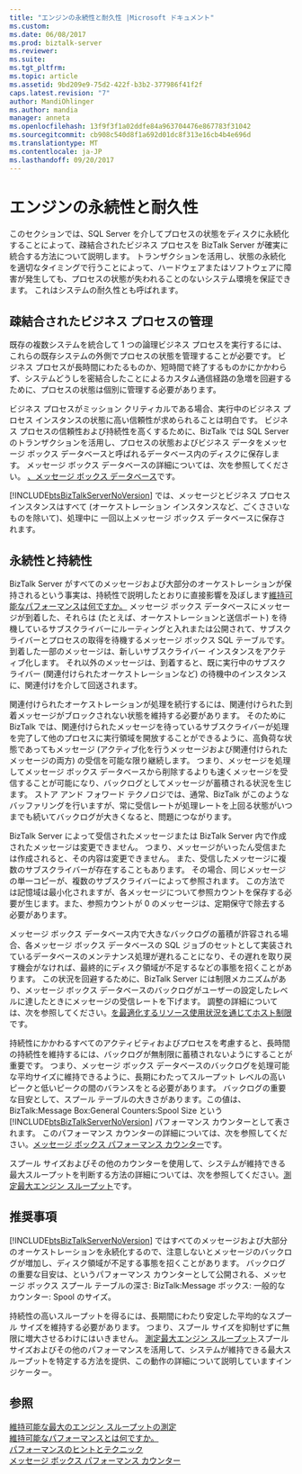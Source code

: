 ```yaml
---
title: "エンジンの永続性と耐久性 |Microsoft ドキュメント"
ms.custom: 
ms.date: 06/08/2017
ms.prod: biztalk-server
ms.reviewer: 
ms.suite: 
ms.tgt_pltfrm: 
ms.topic: article
ms.assetid: 9bd209e9-75d2-422f-b3b2-377986f41f2f
caps.latest.revision: "7"
author: MandiOhlinger
ms.author: mandia
manager: anneta
ms.openlocfilehash: 13f9f3f1a02ddfe84a963704476e867783f31042
ms.sourcegitcommit: cb908c540d8f1a692d01dc8f313e16cb4b4e696d
ms.translationtype: MT
ms.contentlocale: ja-JP
ms.lasthandoff: 09/20/2017
---
```

# <a name="engine-persistence-and-durability"></a>エンジンの永続性と耐久性
このセクションでは、SQL Server を介してプロセスの状態をディスクに永続化することによって、疎結合されたビジネス プロセスを BizTalk Server が確実に統合する方法について説明します。 トランザクションを活用し、状態の永続化を適切なタイミングで行うことによって、ハードウェアまたはソフトウェアに障害が発生しても、プロセスの状態が失われることのないシステム環境を保証できます。 これはシステムの耐久性とも呼ばれます。  
  
## <a name="loosely-coupled-business-process-management"></a>疎結合されたビジネス プロセスの管理  
 既存の複数システムを統合して 1 つの論理ビジネス プロセスを実行するには、これらの既存システムの外側でプロセスの状態を管理することが必要です。 ビジネス プロセスが長時間にわたるものか、短時間で終了するものかにかかわらず、システムどうしを密結合したことによるカスタム通信経路の急増を回避するために、プロセスの状態は個別に管理する必要があります。  
  
 ビジネス プロセスがミッション クリティカルである場合、実行中のビジネス プロセス インスタンスの状態に高い信頼性が求められることは明白です。 ビジネス プロセスの信頼性および持続性を高くするために、BizTalk では SQL Server のトランザクションを活用し、プロセスの状態およびビジネス データをメッセージ ボックス データベースと呼ばれるデータベース内のディスクに保存します。 メッセージ ボックス データベースの詳細については、次を参照してください。 [、メッセージ ボックス データベース](../core/the-messagebox-database.md)です。  
  
 [!INCLUDE[btsBizTalkServerNoVersion](../includes/btsbiztalkservernoversion-md.md)] では、メッセージとビジネス プロセス インスタンスはすべて (オーケストレーション インスタンスなど、ごくささいなものを除いて)、処理中に 一回以上メッセージ ボックス データベースに保存されます。  
  
## <a name="persistence-and-sustainability"></a>永続性と持続性  
 BizTalk Server がすべてのメッセージおよび大部分のオーケストレーションが保持されるという事実は、持続性で説明したとおりに直接影響を及ぼします[維持可能なパフォーマンスは何ですか。](../core/what-is-sustainable-performance.md) メッセージ ボックス データベースにメッセージが到着した、それらは (たとえば、オーケストレーションと送信ポート) を待機しているサブスクライバーにルーティングと入れまたは公開されて、サブスクライバーとプロセスの取得を待機するメッセージ ボックス SQL テーブルです。 到着した一部のメッセージは、新しいサブスクライバー インスタンスをアクティブ化します。 それ以外のメッセージは、到着すると、既に実行中のサブスクライバー (関連付けられたオーケストレーションなど) の待機中のインスタンスに、関連付けを介して回送されます。  
  
 関連付けられたオーケストレーションが処理を続行するには、関連付けられた到着メッセージがブロックされない状態を維持する必要があります。 そのために BizTalk では、関連付けられたメッセージを待っているサブスクライバーが処理を完了して他のプロセスに実行領域を開放することができるように、高負荷な状態であってもメッセージ (アクティブ化を行うメッセージおよび関連付けられたメッセージの両方) の受信を可能な限り継続します。 つまり、メッセージを処理してメッセージ ボックス データベースから削除するよりも速くメッセージを受信することが可能になり、バックログとしてメッセージが蓄積される状況を生じます。 ストア アンド フォワード テクノロジでは、通常、BizTalk がこのようなバッファリングを行いますが、常に受信レートが処理レートを上回る状態がいつまでも続いてバックログが大きくなると、問題につながります。  
  
 BizTalk Server によって受信されたメッセージまたは BizTalk Server 内で作成されたメッセージは変更できません。 つまり、メッセージがいったん受信または作成されると、その内容は変更できません。 また、受信したメッセージに複数のサブスクライバーが存在することもあります。 その場合、同じメッセージの単一コピーが、複数のサブスクライバーによって参照されます。 この方法では記憶域は最小化されますが、各メッセージについて参照カウントを保存する必要が生じます。また、参照カウントが 0 のメッセージは、定期保守で除去する必要があります。  
  
 メッセージ ボックス データベース内で大きなバックログの蓄積が許容される場合、各メッセージ ボックス データベースの SQL ジョブのセットとして実装されているデータベースのメンテナンス処理が遅れることになり、その遅れを取り戻す機会がなければ、最終的にディスク領域が不足するなどの事態を招くことがあります。 この状況を回避するために、BizTalk Server には制限メカニズムがあり、メッセージ ボックス データベースのバックログがユーザーの設定したレベルに達したときにメッセージの受信レートを下げます。 調整の詳細については、次を参照してください。[を最適化するリソース使用状況を通じてホスト制限](../core/optimizing-resource-usage-through-host-throttling.md)です。  
  
 持続性にかかわるすべてのアクティビティおよびプロセスを考慮すると、長時間の持続性を維持するには、バックログが無制限に蓄積されないようにすることが重要です。 つまり、メッセージ ボックス データベースのバックログを処理可能な平均サイズに維持できるように、長期にわたってスループット レベルの高いピークと低いピークの間のバランスをとる必要があります。 バックログの重要な目安として、スプール テーブルの大きさがあります。この値は、BizTalk:Message Box:General Counters:Spool Size という [!INCLUDE[btsBizTalkServerNoVersion](../includes/btsbiztalkservernoversion-md.md)] パフォーマンス カウンターとして表されます。 このパフォーマンス カウンターの詳細については、次を参照してください。[メッセージ ボックス パフォーマンス カウンター](../core/message-box-performance-counters.md)です。  
  
 スプール サイズおよびその他のカウンターを使用して、システムが維持できる最大スループットを判断する方法の詳細については、次を参照してください。[測定最大エンジン スループット](../core/measuring-maximum-sustainable-engine-throughput.md)です。  
  
## <a name="recommendations"></a>推奨事項  
 [!INCLUDE[btsBizTalkServerNoVersion](../includes/btsbiztalkservernoversion-md.md)] ではすべてのメッセージおよび大部分のオーケストレーションを永続化するので、注意しないとメッセージのバックログが増加し、ディスク領域が不足する事態を招くことがあります。 バックログの重要な目安は、というパフォーマンス カウンターとして公開される、メッセージ ボックス スプール テーブルの深さ: BizTalk:Message ボックス: 一般的なカウンター: Spool のサイズ。  
  
 持続性の高いスループットを得るには、長期間にわたり安定した平均的なスプール サイズを維持する必要があります。 つまり、スプール サイズを抑制せずに無限に増大させるわけにはいきません。 [測定最大エンジン スループット](../core/measuring-maximum-sustainable-engine-throughput.md)スプール サイズおよびその他のパフォーマンスを活用して、システムが維持できる最大スループットを特定する方法を提供、この動作の詳細について説明していますインジケーター。  
  
## <a name="see-also"></a>参照  
 [維持可能な最大のエンジン スループットの測定](../core/measuring-maximum-sustainable-engine-throughput.md)   
 [維持可能なパフォーマンスとは何ですか。](../core/what-is-sustainable-performance.md)   
 [パフォーマンスのヒントとテクニック](../core/performance-tips-and-tricks.md)   
 [メッセージ ボックス パフォーマンス カウンター](../core/message-box-performance-counters.md)